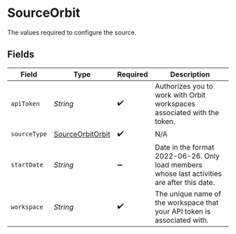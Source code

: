 # SourceOrbit

The values required to configure the source.


## Fields

| Field                                                                                       | Type                                                                                        | Required                                                                                    | Description                                                                                 |
| ------------------------------------------------------------------------------------------- | ------------------------------------------------------------------------------------------- | ------------------------------------------------------------------------------------------- | ------------------------------------------------------------------------------------------- |
| `apiToken`                                                                                  | *String*                                                                                    | :heavy_check_mark:                                                                          | Authorizes you to work with Orbit workspaces associated with the token.                     |
| `sourceType`                                                                                | [SourceOrbitOrbit](../../models/shared/SourceOrbitOrbit.md)                                 | :heavy_check_mark:                                                                          | N/A                                                                                         |
| `startDate`                                                                                 | *String*                                                                                    | :heavy_minus_sign:                                                                          | Date in the format 2022-06-26. Only load members whose last activities are after this date. |
| `workspace`                                                                                 | *String*                                                                                    | :heavy_check_mark:                                                                          | The unique name of the workspace that your API token is associated with.                    |